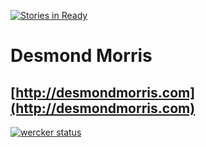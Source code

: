 [![Stories in Ready](https://badge.waffle.io/desmondmorris/desmondmorris.com.png?label=ready)](https://waffle.io/desmondmorris/desmondmorris.com)  
# Desmond Morris
## [http://desmondmorris.com](http://desmondmorris.com)

[![wercker status](https://app.wercker.com/status/5f5a036790dba219db57ea3c88fed555 "wercker status")](https://app.wercker.com/project/bykey/5f5a036790dba219db57ea3c88fed555)
